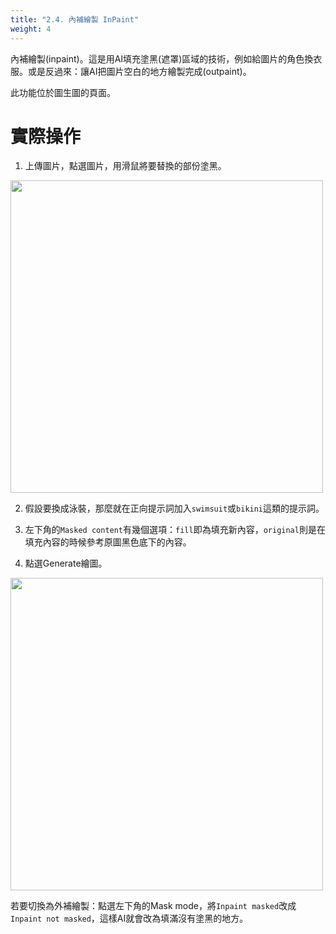 ```yaml
---
title: "2.4. 內補繪製 InPaint"
weight: 4
---
```


內補繪製(inpaint)。這是用AI填充塗黑(遮罩)區域的技術，例如給圖片的角色換衣服。或是反過來：讓AI把圖片空白的地方繪製完成(outpaint)。

此功能位於圖生圖的頁面。


# 實際操作

1. 上傳圖片，點選圖片，用滑鼠將要替換的部份塗黑。

<img src=/posts/stable-diffusion-webui-manuals/images/ZU9XkZU.webp alt=""  width=500 loading="lazy">

2. 假設要換成泳裝，那麼就在正向提示詞加入`swimsuit`或`bikini`這類的提示詞。

3. 左下角的`Masked content`有幾個選項：`fill`即為填充新內容，`original`則是在填充內容的時候參考原圖黑色底下的內容。

4. 點選Generate繪圖。

<img src=/posts/stable-diffusion-webui-manuals/images/LIxlFVA.webp alt=""  width=500 loading="lazy">


若要切換為外補繪製：點選左下角的Mask mode，將`Inpaint masked`改成`Inpaint not masked`，這樣AI就會改為填滿沒有塗黑的地方。
